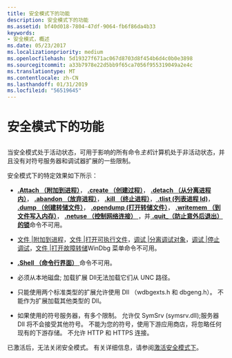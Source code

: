 ```yaml
---
title: 安全模式下的功能
description: 安全模式下的功能
ms.assetid: bf40d018-7804-47df-9064-fb6f86da4b33
keywords:
- 安全模式，概述
ms.date: 05/23/2017
ms.localizationpriority: medium
ms.openlocfilehash: 5d19327f671ac067d8703d8f454b6d4c0b0e3898
ms.sourcegitcommit: a33b7978e22d5bb9f65ca7056f955319049a2e4c
ms.translationtype: MT
ms.contentlocale: zh-CN
ms.lasthandoff: 01/31/2019
ms.locfileid: "56519645"
---
```

# <a name="features-of-secure-mode"></a>安全模式下的功能


## <span id="ddk_features_of_secure_mode_dbg"></span><span id="DDK_FEATURES_OF_SECURE_MODE_DBG"></span>


当安全模式处于活动状态，可用于影响的所有命令*主机*计算机处于非活动状态，并且没有对符号服务器和调试器扩展的一些限制。

安全模式下的特定效果如下所示：

-   [ **.Attach （附加到进程）**](-attach--attach-to-process-.md)， [ **.create （创建过程）**](-create--create-process-.md)， [ **.detach （从分离进程内）**](-detach--detach-from-process-.md)， [ **.abandon （放弃进程）**](-abandon--abandon-process-.md)， [ **.kill （终止进程）**](-kill--kill-process-.md)，[ **.tlist (列表进程 Id)**](-tlist--list-process-ids-.md)， [ **.dump （创建转储文件）**](-dump--create-dump-file-.md)， [ **.opendump (打开转储文件）**](-opendump--open-dump-file-.md)， [ **.writemem （到文件写入内存）**](-writemem--write-memory-to-file-.md)， [ **.netuse （控制网络连接）** ](-netuse--control-network-connections-.md)，并[ **.quit\_（防止意外后退出） 的锁**](-quit-lock--prevent-accidental-quit-.md)命令不可用。

-   [文件 |附加到进程](file---attach-to-a-process.md)，[文件 |打开可执行文件](file---open-executable.md)，[调试 |分离调试对象](debug---detach-debuggee.md)，[调试 |停止调试](debug---stop-debugging.md)，[文件 |打开故障转储](file---open-crash-dump.md)WinDbg 菜单命令不可用。

-   [ **.Shell （命令行界面）** ](-shell--command-shell-.md)命令不可用。

-   必须从本地磁盘; 加载扩展 Dll无法加载它们从 UNC 路径。

-   只能使用两个标准类型的扩展允许使用 Dll （wdbgexts.h 和 dbgeng.h）。 不能作为扩展加载其他类型的 Dll。

-   如果使用的符号服务器，有多个限制。 允许仅 SymSrv (symsrv.dll);服务器 Dll 将不会接受其他符号。 不能为您的符号，使用下游应用商店，将忽略任何现有的下游存储。 不允许 HTTP 和 HTTPS 连接。

已激活后，无法关闭安全模式。 有关详细信息，请参阅[激活安全模式下](activating-secure-mode.md)。

 

 





